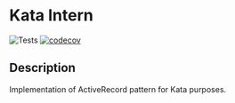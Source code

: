 # Kata Intern

![Tests](https://github.com/armandfardeau/kata_intern/actions/workflows/ci.yml/badge.svg)
[![codecov](https://codecov.io/gh/armandfardeau/kata_intern/branch/master/graph/badge.svg?token=mL43Jp8OKo)](https://codecov.io/gh/armandfardeau/kata_intern)

## Description
Implementation of ActiveRecord pattern for Kata purposes.